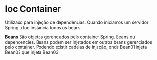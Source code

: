 # Ioc Container
Utilizado para injeção de dependências. Quando iniciamos um servidor Spring o Ioc
instancia todos os beans

**Beans** São objetos gerenciados pelo container Spring. Beans ou dependencies.
Beans podem ser injetados em outros beans gerenciados pelo container. Podendo 
existir cadeias de injeção, onde Bean01 injeta Bean02 que injeta Bean03.
